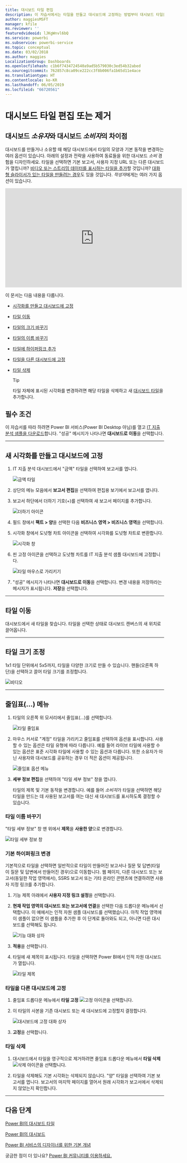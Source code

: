 ```yaml
---
title: 대시보드 타일 편집
description: 이 자습서에서는 타일을 만들고 대시보드에 고정하는 방법부터 대시보드 타일을 편집하고, 크기를 조정하고, 이동하고, 이름을 바꾸고, 고정하고, 삭제하고, 하이퍼링크를 추가하는 방법을 살펴보겠습니다.
author: maggiesMSFT
manager: kfile
ms.reviewer: ''
featuredvideoid: lJKgWnvl6bQ
ms.service: powerbi
ms.subservice: powerbi-service
ms.topic: conceptual
ms.date: 03/02/2018
ms.author: maggies
LocalizationGroup: Dashboards
ms.openlocfilehash: c1b6f7434724540a9ad5b579030c3ed54b32abed
ms.sourcegitcommit: 762857c8ca09ce222cc3f8b006fa1b65d11e4ace
ms.translationtype: HT
ms.contentlocale: ko-KR
ms.lasthandoff: 06/05/2019
ms.locfileid: "66720561"
---
```

# <a name="edit-or-remove-a-dashboard-tile"></a>대시보드 타일 편집 또는 제거

## <a name="dashboard-owners-versus-dashboard-consumers"></a>대시보드 *소유자*와 대시보드 *소비자*의 차이점
대시보드를 만들거나 소유할 때 해당 대시보드에서 타일의 모양과 기본 동작을 변경하는 여러 옵션이 있습니다. 아래의 설정과 전략을 사용하여 동료들을 위한 대시보드 *소비* 경험을 디자인하세요.  타일을 선택하면 기본 보고서, 사용자 지정 URL 또는 다른 대시보드가 열립니까? [비디오 또는 스트리밍 데이터를 표시하는 타일을 추가](service-dashboard-add-widget.md)할 것입니까? [대화형 슬라이서가 있는 타일을 만들려는 경우](service-dashboard-pin-live-tile-from-report.md)도 있을 것입니다. *작성자*에게는 여러 가지 옵션이 있습니다. 

<iframe width="560" height="315" src="https://www.youtube.com/embed/lJKgWnvl6bQ" frameborder="0" allowfullscreen></iframe>

이 문서는 다음 내용을 다룹니다.

* [시각화를 만들고 대시보드에 고정](#create)
* [타일 이동](#move)
* [타일의 크기 바꾸기](#resize)
* [타일의 이름 바꾸기](#rename)
* [타일에 하이퍼링크 추가](#hyperlink)
* [타일을 다른 대시보드에 고정](#different)
* [타일 삭제](#delete)
  
  > [!TIP]
  > 타일 자체에 표시된 시각화를 변경하려면 해당 타일을 삭제하고 새 [대시보드 타일](consumer/end-user-tiles.md)을 추가합니다.

  
## <a name="prerequisites"></a>필수 조건
이 자습서를 따라 하려면 Power BI 서비스(Power BI Desktop 아님)를 열고 [IT 지출 분석 샘플을 다운로드](sample-it-spend.md)합니다. "성공" 메시지가 나타나면 **대시보드로 이동**을 선택합니다.

- - -
<a name="create"></a>

## <a name="create-a-new-visualization-and-pin-it-to-the-dashboard"></a>새 시각화를 만들고 대시보드에 고정
1. IT 지출 분석 대시보드에서 "금액" 타일을 선택하여 보고서를 엽니다.

    ![금액 타일](media/service-dashboard-edit-tile/power-bi-amount-tile.png)

2. 상단의 메뉴 모음에서 **보고서 편집**을 선택하여 편집용 보기에서 보고서를 엽니다.

3. 보고서 하단에서 더하기 기호(+)를 선택하여 새 보고서 페이지를 추가합니다.

    ![더하기 아이콘](media/service-dashboard-edit-tile/power-bi-add-page.png)

4. 필드 창에서 **팩트 > 양**을 선택한 다음 **비즈니스 영역 > 비즈니스 영역**을 선택합니다.
 
5. 시각화 창에서 도넛형 차트 아이콘을 선택하여 시각화를 도넛형 차트로 변환합니다.

    ![시각화 창](media/service-dashboard-edit-tile/power-bi-donut-chart.png)

5. 핀 고정 아이콘을 선택하고 도넛형 차트를 IT 지출 분석 샘플 대시보드에 고정합니다.

   ![타일 마우스로 가리키기](media/service-dashboard-edit-tile/power-bi-pin.png)

6. "성공" 메시지가 나타나면 **대시보드로 이동**을 선택합니다. 변경 내용을 저장하라는 메시지가 표시됩니다. **저장**을 선택합니다.

- - -
<a name="move"></a>

## <a name="move-the-tile"></a>타일 이동
대시보드에서 새 타일을 찾습니다. 타일을 선택한 상태로 대시보드 캔버스의 새 위치로 끌어옵니다.

- - -
<a name="resize"></a>

## <a name="resize-the-tile"></a>타일 크기 조정
1x1 타일 단위에서 5x5까지, 타일을 다양한 크기로 만들 수 있습니다. 핸들(오른쪽 하단)을 선택하고 끌어 타일 크기를 조정합니다.

![비디오](media/service-dashboard-edit-tile/pbigif_resizetile4.gif)

- - -
## <a name="the-ellipses--menu"></a>줄임표(...) 메뉴

1. 타일의 오른쪽 위 모서리에서 줄임표(...)를 선택합니다. 
   
   ![타일 줄임표](media/service-dashboard-edit-tile/power-bi-tile.png)

2. 마우스 커서로 "계정" 타일을 가리키고 줄임표를 선택하여 옵션을 표시합니다. 사용할 수 있는 옵션은 타일 유형에 따라 다릅니다.  예를 들어 라이브 타일에 사용할 수 있는 옵션은 표준 시각화 타일에 사용할 수 있는 옵션과 다릅니다. 또한 소유자가 아닌 사용자와 대시보드를 공유하는 경우 더 적은 옵션이 제공됩니다.

   ![줄임표 옵션 메뉴](media/service-dashboard-edit-tile/power-bi-tile-menu-new.png)

3. **세부 정보 편집**을 선택하여 "타일 세부 정보" 창을 엽니다. 

    타일의 제목 및 기본 동작을 변경합니다.  예를 들어 *소비자*가 타일을 선택하면 해당 타일을 만드는 데 사용된 보고서를 여는 대신 새 대시보드를 표시하도록 결정할 수 있습니다.  
   


<a name="rename"></a>

### <a name="rename-the-tile"></a>타일 이름 바꾸기
"타일 세부 정보" 창 맨 위에서 **제목**을 **사용한 양**으로 변경합니다.

![타일 세부 정보 창](media/service-dashboard-edit-tile/power-bi-tile-title.png)


<a name="hyperlink"></a>

### <a name="change-the-default-hyperlink"></a>기본 하이퍼링크 변경
기본적으로 타일을 선택하면 일반적으로 타일이 만들어진 보고서나 질문 및 답변(타일이 질문 및 답변에서 만들어진 경우)으로 이동합니다. 웹 페이지, 다른 대시보드 또는 보고서(동일한 작업 영역에서), SSRS 보고서 또는 기타 온라인 콘텐츠에 연결하려면 사용자 지정 링크를 추가합니다.

1. 기능 제목 아래에서 **사용자 지정 링크 설정**을 선택합니다.

2. **현재 작업 영역의 대시보드 또는 보고서에 연결**을 선택한 다음 드롭다운 메뉴에서 선택합니다.  이 예에서는 인적 자원 샘플 대시보드를 선택했습니다. 아직 작업 영역에 이 샘플이 없으면 이 샘플을 추가한 후 이 단계로 돌아와도 되고, 아니면 다른 대시보드를 선택해도 됩니다. 

    ![기능 대화 상자](media/service-dashboard-edit-tile/power-bi-custom-link.png)

3. **적용**을 선택합니다.

4. 타일에 새 제목이 표시됩니다.  타일을 선택하면 Power BI에서 인적 자원 대시보드가 열립니다. 

    ![타일 제목](media/service-dashboard-edit-tile/power-bi-title.png)

<a name="different"></a>

### <a name="pin-the-tile-to-a-different-dashboard"></a>타일을 다른 대시보드에 고정
1. 줄임표 드롭다운 메뉴에서 **타일 고정** ![고정 아이콘](media/service-dashboard-edit-tile/pinnooutline.png)을 선택합니다.
2. 이 타일의 사본을 기존 대시보드 또는 새 대시보드에 고정할지 결정합니다. 
   
   ![대시보드에 고정 대화 상자](media/service-dashboard-edit-tile/pbi_pintoanotherdash.png)
3. **고정**을 선택합니다.

<a name="delete"></a>

### <a name="delete-the-tile"></a>타일 삭제
1. 대시보드에서 타일을 영구적으로 제거하려면 줄임표 드롭다운 메뉴에서 **타일 삭제** ![삭제 아이콘](media/service-dashboard-edit-tile/power-bi-delete-tile-icon.png)을 선택합니다. 

2. 타일을 삭제해도 기본 시각화는 삭제되지 않습니다. "양" 타일을 선택하여 기본 보고서를 엽니다. 보고서의 마지막 페이지를 열어서 원래 시각화가 보고서에서 삭제되지 않았는지 확인합니다. 

- - -
## <a name="next-steps"></a>다음 단계
[Power BI의 대시보드 타일](consumer/end-user-tiles.md)

[Power BI의 대시보드](consumer/end-user-dashboards.md)

[Power BI 서비스의 디자이너를 위한 기본 개념](service-basic-concepts.md)

궁금한 점이 더 있나요? [Power BI 커뮤니티를 이용하세요.](http://community.powerbi.com/)

